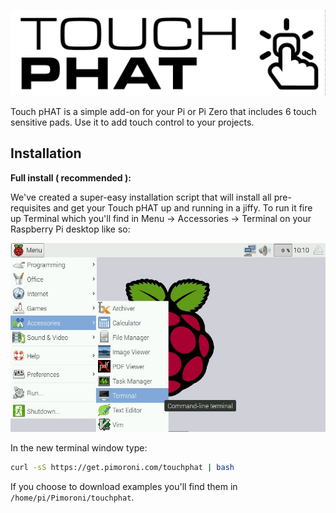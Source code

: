 ![Touch pHAT](touchphat-logo.png)

Touch pHAT is a simple add-on for your Pi or Pi Zero that includes 6 touch sensitive pads. Use it to add touch control to your projects.

## Installation

**Full install ( recommended ):**

We've created a super-easy installation script that will install all pre-requisites and get your Touch pHAT up and running in a jiffy. To run it fire up Terminal which you'll find in Menu -> Accessories -> Terminal on your Raspberry Pi desktop like so:

![Finding the terminal](terminal.jpg)

In the new terminal window type:

```bash
curl -sS https://get.pimoroni.com/touchphat | bash
```

If you choose to download examples you'll find them in `/home/pi/Pimoroni/touchphat`.
